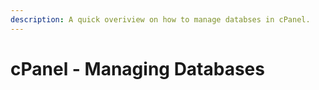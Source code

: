 ```yaml
---
description: A quick overiview on how to manage databses in cPanel.
---
```


# cPanel - Managing Databases

